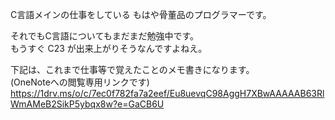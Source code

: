 C言語メインの仕事をしている もはや骨董品のプログラマーです。

それでもC言語についてもまだまだ勉強中です。  
もうすぐ C23 が出来上がりそうなんですよねえ。

下記は、これまで仕事等で覚えたことのメモ書きになります。  
(OneNoteへの閲覧専用リンクです)  
https://1drv.ms/o/c/7ec0f782fa7a2eef/Eu8uevqC98AggH7XBwAAAAAB63RlWmAMeB2SikP5ybqx8w?e=GaCB6U

<!---
tos1049/tos1049 is a ✨ special ✨ repository because its `README.md` (this file) appears on your GitHub profile.
You can click the Preview link to take a look at your changes.
--->
